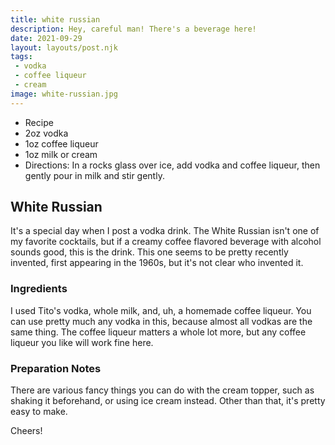 ```yaml
---
title: white russian
description: Hey, careful man! There's a beverage here!
date: 2021-09-29
layout: layouts/post.njk
tags:
 - vodka
 - coffee liqueur
 - cream
image: white-russian.jpg
---
```

 - Recipe
 - 2oz vodka
 - 1oz coffee liqueur
 - 1oz milk or cream
 - Directions: In a rocks glass over ice, add vodka and coffee liqueur, then gently pour in milk and stir gently.

## White Russian

It's a special day when I post a vodka drink. The White Russian isn't one of my favorite cocktails, but if a creamy coffee flavored beverage with alcohol sounds good, this is the drink. This one seems to be pretty recently invented, first appearing in the 1960s, but it's not clear who invented it.

### Ingredients

I used Tito's vodka, whole milk, and, uh, a homemade coffee liqueur. You can use pretty much any vodka in this, because almost all vodkas are the same thing. The coffee liqueur matters a whole lot more, but any coffee liqueur you like will work fine here.

### Preparation Notes

There are various fancy things you can do with the cream topper, such as shaking it beforehand, or using ice cream instead. Other than that, it's pretty easy to make.

Cheers!

